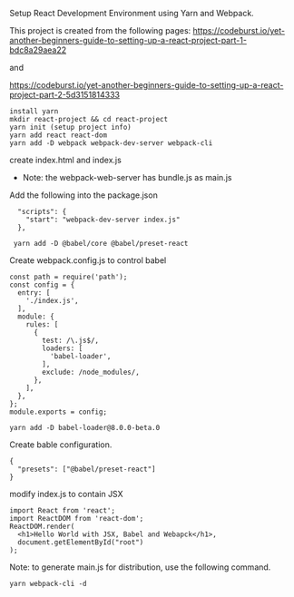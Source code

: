 Setup React Development Environment using Yarn and Webpack.

This project is created from the following pages:
https://codeburst.io/yet-another-beginners-guide-to-setting-up-a-react-project-part-1-bdc8a29aea22

and

https://codeburst.io/yet-another-beginners-guide-to-setting-up-a-react-project-part-2-5d3151814333

```
install yarn
mkdir react-project && cd react-project
yarn init (setup project info)
yarn add react react-dom
yarn add -D webpack webpack-dev-server webpack-cli
```

create index.html and index.js
- Note: the webpack-web-server has bundle.js as main.js

Add the following into the package.json
```
  "scripts": {
    "start": "webpack-dev-server index.js"
  },
```
 
```
 yarn add -D @babel/core @babel/preset-react
```

Create webpack.config.js to control babel

```
const path = require('path');
const config = {
  entry: [
    './index.js',
  ],
  module: {
    rules: [
      {
        test: /\.js$/,
        loaders: [
          'babel-loader',
        ],
        exclude: /node_modules/,
      },
    ],
  },
};
module.exports = config;
```

```
yarn add -D babel-loader@8.0.0-beta.0
```

Create bable configuration.
```
{
  "presets": ["@babel/preset-react"]
}
```

modify index.js to contain JSX

```
import React from 'react';
import ReactDOM from 'react-dom';
ReactDOM.render(
  <h1>Hello World with JSX, Babel and Webapck</h1>,
  document.getElementById("root")
);
```

Note: to generate main.js for distribution, use the following command.
```
yarn webpack-cli -d
```
